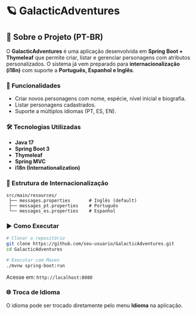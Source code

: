 # 🪐 GalacticAdventures

## 📌 Sobre o Projeto (PT-BR)
O **GalacticAdventures** é uma aplicação desenvolvida em **Spring Boot + Thymeleaf** que permite criar, listar e gerenciar personagens com atributos personalizados. O sistema já vem preparado para **internacionalização (i18n)** com suporte a **Português, Espanhol e Inglês**.

### 🚀 Funcionalidades
- Criar novos personagens com nome, espécie, nível inicial e biografia.
- Listar personagens cadastrados.
- Suporte a múltiplos idiomas (PT, ES, EN).

### 🛠️ Tecnologias Utilizadas
- **Java 17**
- **Spring Boot 3**
- **Thymeleaf**
- **Spring MVC**
- **i18n (Internationalization)**

### 📂 Estrutura de Internacionalização
```
src/main/resources/
 ├── messages.properties       # Inglês (default)
 ├── messages_pt.properties    # Português
 └── messages_es.properties    # Espanhol
```

### ▶️ Como Executar
```bash
# Clonar o repositório
git clone https://github.com/seu-usuario/GalacticAdventures.git
cd GalacticAdventures

# Executar com Maven
./mvnw spring-boot:run
```

Acesse em: `http://localhost:8080`

### 🌐 Troca de Idioma
O idioma pode ser trocado diretamente pelo menu **Idioma** na aplicação.
